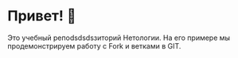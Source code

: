 # Привет! 👋

Это учебный репоdsdsdsзиторий Нетологии. На его примере мы продемонстрируем работу с Fork и ветками в GIT. 